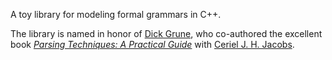 A toy library for modeling formal grammars in C++.

The library is named in honor of [Dick Grune](http://dickgrune.com/index.html), 
who co-authored the excellent book [_Parsing Techniques: A Practical Guide_](http://dickgrune.com/Books/PTAPG_1st_Edition/)
with [Ceriel J. H. Jacobs](http://www.cs.vu.nl/~ceriel/).

